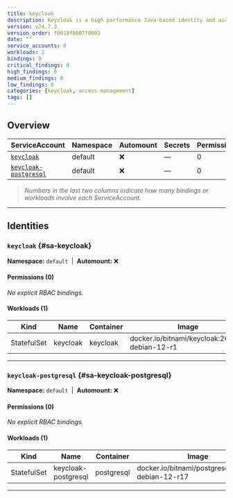 ```yaml
---
title: keycloak
description: Keycloak is a high performance Java-based identity and access management solution. It lets developers add an authentication layer to their applications with minimum effort.
version: v24.7.3
version_order: f0018f0007f0003
date: ""
service_accounts: 0
workloads: 2
bindings: 0
critical_findings: 0
high_findings: 0
medium_findings: 0
low_findings: 0
categories: [keycloak, access-management]
tags: []
---
```


## Overview

| ServiceAccount                                   | Namespace | Automount | Secrets | Permissions | Workloads |
| ------------------------------------------------ | --------- | --------- | ------- | ----------- | --------- |
| [`keycloak`](#sa-keycloak)                       | default   | ❌        | —       | 0           | 1         |
| [`keycloak-postgresql`](#sa-keycloak-postgresql) | default   | ❌        | —       | 0           | 1         |

> _Numbers in the last two columns indicate how many bindings or workloads involve each ServiceAccount._

---

## Identities

### `keycloak` {#sa-keycloak}

**Namespace:** `default` &nbsp;|&nbsp; **Automount:** ❌

#### Permissions (0)

_No explicit RBAC bindings._

#### Workloads (1)

| Kind        | Name     | Container | Image                                          |
| ----------- | -------- | --------- | ---------------------------------------------- |
| StatefulSet | keycloak | keycloak  | docker.io/bitnami/keycloak:26.2.5-debian-12-r1 |

---

### `keycloak-postgresql` {#sa-keycloak-postgresql}

**Namespace:** `default` &nbsp;|&nbsp; **Automount:** ❌

#### Permissions (0)

_No explicit RBAC bindings._

#### Workloads (1)

| Kind        | Name                | Container  | Image                                             |
| ----------- | ------------------- | ---------- | ------------------------------------------------- |
| StatefulSet | keycloak-postgresql | postgresql | docker.io/bitnami/postgresql:17.4.0-debian-12-r17 |

---
